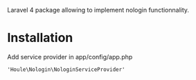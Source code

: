 Laravel 4 package allowing to implement nologin functionnality.

# Installation

Add service provider in app/config/app.php

	'Houle\Nologin\NologinServiceProvider'
